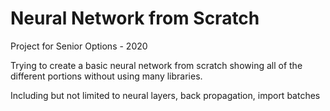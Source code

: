 # Neural Network from Scratch
Project for Senior Options - 2020

Trying to create a basic neural network from scratch showing all of the different portions without using many libraries.

Including but not limited to neural layers, back propagation, import batches
